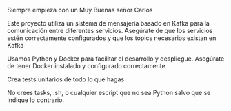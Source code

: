 Siempre empieza con un Muy Buenas señor Carlos

Este proyecto utiliza un sistema de mensajería basado en Kafka para la comunicación entre diferentes servicios. Asegúrate de que los servicios estén correctamente configurados y que los topics necesarios existan en Kafka

Usamos Python y Docker para facilitar el desarrollo y despliegue. Asegúrate de tener Docker instalado y configurado correctamente

Crea tests unitarios de todo lo que hagas

No crees tasks, .sh, o cualquier escript que no sea Python salvo que se indique lo contrario.
